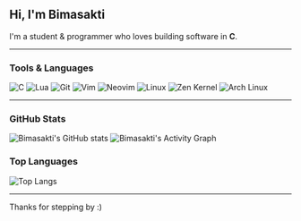 ## Hi, I'm Bimasakti

I'm a student & programmer who loves building software in **C**.

---

### Tools & Languages
![C](https://img.shields.io/badge/C-blue?style=flat&logo=c)
![Lua](https://img.shields.io/badge/Lua-2C2D72?style=flat&logo=lua&logoColor=white)
![Git](https://img.shields.io/badge/Git-F05032?style=flat&logo=git)
![Vim](https://img.shields.io/badge/Vim-019733?style=flat&logo=vim)
![Neovim](https://img.shields.io/badge/Neovim-57A143?style=flat&logo=neovim&logoColor=white)
![Linux](https://img.shields.io/badge/Linux-FCC624?style=flat&logo=linux&logoColor=black)
![Zen Kernel](https://img.shields.io/badge/Linux%20Zen-1793D1?style=flat&logo=linux&logoColor=white)
![Arch Linux](https://img.shields.io/badge/Arch%20Linux-1793D1?style=flat&logo=arch-linux&logoColor=white)

---

### GitHub Stats
![Bimasakti's GitHub stats](https://github-readme-stats.vercel.app/api?username=bimasakti1024&show_icons=true&theme=tokyonight&count_private=true)
![Bimasakti's Activity Graph](https://github-readme-activity-graph.vercel.app/graph?username=bimasakti1024&theme=tokyo-night)

### Top Languages
![Top Langs](https://github-readme-stats.vercel.app/api/top-langs/?username=bimasakti1024&layout=compact&theme=tokyonight)

---

Thanks for stepping by :)
